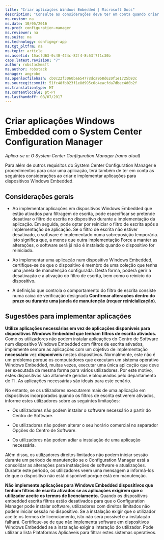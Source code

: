 ```yaml
---
title: "Criar aplicações Windows Embedded | Microsoft Docs"
description: "Consulte as considerações deve ter em conta quando criar e implementar aplicações para dispositivos Windows Embedded."
ms.custom: na
ms.date: 10/06/2016
ms.prod: configuration-manager
ms.reviewer: na
ms.suite: na
ms.technology: configmgr-app
ms.tgt_pltfrm: na
ms.topic: article
ms.assetid: 16acfd63-0c40-424c-82f4-8c63f7f1c30b
caps.latest.revision: "7"
author: robstackmsft
ms.author: robstack
manager: angrobe
ms.openlocfilehash: cb0c22f3060ba654778dca958d620f1e1725b93c
ms.sourcegitcommit: 51fc48fb023f1e8d995c6c4eacfda7dbec4d0b2f
ms.translationtype: MT
ms.contentlocale: pt-PT
ms.lasthandoff: 08/07/2017
---
```

# <a name="create-windows-embedded-applications-with-system-center-configuration-manager"></a>Criar aplicações Windows Embedded com o System Center Configuration Manager

*Aplica-se a: O System Center Configuration Manager (ramo atual)*

Para além de outros requisitos do System Center Configuration Manager e procedimentos para criar uma aplicação, terá também de ter em conta as seguintes considerações ao criar e implementar aplicações para dispositivos Windows Embedded.  

## <a name="general-considerations"></a>Considerações gerais  

-   Ao implementar aplicações em dispositivos Windows Embedded que estão ativados para filtragem de escrita, pode especificar se pretende desativar o filtro de escrita no dispositivo durante a implementação da aplicação. Em seguida, pode optar por reiniciar o filtro de escrita após a implementação de aplicação. Se o filtro de escrita não estiver desativado, o software é implementado numa sobreposição temporária. Isto significa que, a menos que outra implementação Force a manter as alterações, o software será já não é instalado quando o dispositivo for reiniciado.  

-   Ao implementar uma aplicação num dispositivo Windows Embedded, certifique-se de que o dispositivo é membro de uma coleção que tenha uma janela de manutenção configurada. Desta forma, poderá gerir a desativação e a ativação do filtro de escrita, bem como o reinício do dispositivo.  

-   A definição que controla o comportamento do filtro de escrita consiste numa caixa de verificação designada **Confirmar alterações dentro do prazo ou durante uma janela de manutenção (requer reinicialização)**.  

## <a name="tips-for-deploying-applications"></a>Sugestões para implementar aplicações  

**Utilize aplicações necessárias em vez de aplicações disponíveis para dispositivos Windows Embedded que tenham filtros de escrita ativados.** Como os utilizadores não podem instalar aplicações do Centro de Software num dispositivo Windows Embedded com filtros de escrita ativados, implemente sempre as aplicações com um objetivo de implementação **necessário** vez **disponíveis** nestes dispositivos. Normalmente, este não é um problema porque os computadores que executam um sistema operativo Windows Embedded, muitas vezes, executar uma única aplicação que deve ser executada da mesma forma para vários utilizadores. Por este motivo, estes dispositivos são altamente geridos e bloqueados pelo departamento de TI. As aplicações necessárias são ideais para este cenário.

 No entanto, se os utilizadores executarem mais de uma aplicação em dispositivos incorporados quando os filtros de escrita estiverem ativados, informe estes utilizadores sobre as seguintes limitações:  

-   Os utilizadores não podem instalar o software necessário a partir do Centro de Software.  

-   Os utilizadores não podem alterar o seu horário comercial no separador Opções do Centro de Software.  

-   Os utilizadores não podem adiar a instalação de uma aplicação necessária.  

Além disso, os utilizadores direitos limitados não podem iniciar sessão durante um período de manutenção se o Configuration Manager está a consolidar as alterações para instalações de software e atualizações. Durante este período, os utilizadores veem uma mensagem a informá-los de que o dispositivo não está disponível porque está em manutenção.  

**Não implemente aplicações para Windows Embedded dispositivos que tenham filtros de escrita ativados se as aplicações exigirem que o utilizador aceite os termos de licenciamento.** Quando os dispositivos embedded escrita filtros estão desativados para que o Configuration Manager pode instalar software, utilizadores com direitos limitados não podem iniciar sessão no dispositivo. Se a instalação exigir que o utilizador aceite os termos de licenciamento, isto não será possível e a instalação falhará. Certifique-se de que não implementa software em dispositivos Windows Embedded se a instalação exigir a interação do utilizador. Pode utilizar a lista Plataformas Aplicáveis para filtrar estes sistemas operativos.  
